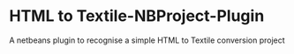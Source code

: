 # HTML to Textile-NBProject-Plugin
A netbeans plugin to recognise a simple HTML to Textile conversion project
